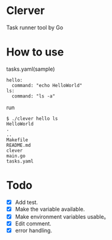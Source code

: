 # Clerver

Task runner tool by Go

# How to use

tasks.yaml(sample)

```
hello:
  command: "echo HelloWorld"
ls:
  command: "ls -a"
```

run

```
$ ./clever hello ls
HelloWorld
.
..
Makefile
README.md
clever
main.go
tasks.yaml
```

# Todo

- [x] Add test.
- [x] Make the variable available.
- [x] Make environment variables usable。
- [x] Edit comment.
- [x] error handling.
